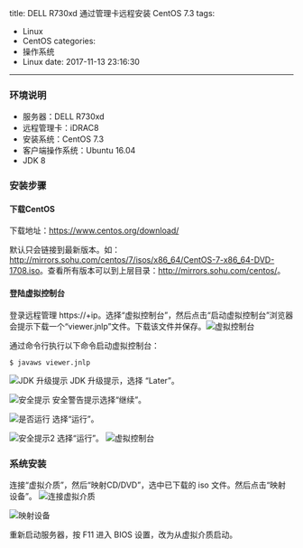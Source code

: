 title: DELL R730xd 通过管理卡远程安装 CentOS 7.3
tags:
  - Linux
  - CentOS
categories:
  - 操作系统
  - Linux
date: 2017-11-13 23:16:30
---

### 环境说明

- 服务器：DELL R730xd
- 远程管理卡：iDRAC8
- 安装系统：CentOS 7.3
- 客户端操作系统：Ubuntu 16.04
- JDK 8

<!-- more -->

### 安装步骤

#### 下载CentOS

下载地址：<https://www.centos.org/download/>

默认只会链接到最新版本。如：<http://mirrors.sohu.com/centos/7/isos/x86_64/CentOS-7-x86_64-DVD-1708.iso>。查看所有版本可以到上层目录：<http://mirrors.sohu.com/centos/>。

#### 登陆虚拟控制台

登录远程管理 https://+ip。选择“虚拟控制台”，然后点击“启动虚拟控制台”浏览器会提示下载一个“viewer.jnlp”文件。下载该文件并保存。![虚拟控制台](/uploads/20171019/virtual_console.png)

通过命令行执行以下命令启动虚拟控制台：

    $ javaws viewer.jnlp

![JDK 升级提示](/uploads/20171019/java_update_tip.png)
JDK 升级提示，选择 “Later”。

![安全提示](/uploads/20171019/security_warning.png)
安全警告提示选择“继续”。

![是否运行](/uploads/20171019/launch_ask.png)
选择“运行”。

![安全提示2](/uploads/20171019/security_warning2.png)
选择“运行”。
![虚拟控制台](/uploads/20171019/virtual_console_pic.png)

### 系统安装

连接“虚拟介质”，然后“映射CD/DVD”，选中已下载的 iso 文件。然后点击“映射设备”。
![连接虚拟介质](/uploads/20171019/cd_dvd.png)

![映射设备](/uploads/20171019/virtual_medium.png)

重新启动服务器，按 F11 进入 BIOS 设置，改为从虚拟介质启动。

